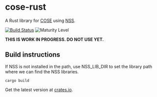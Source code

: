 # cose-rust
A Rust library for [COSE](https://tools.ietf.org/html/rfc8152) using [NSS](https://github.com/nss-dev/nss/).

[![Build Status](https://travis-ci.org/franziskuskiefer/cose-rust.svg?branch=cose-playground)](https://travis-ci.org/franziskuskiefer/cose-rust.svg?branch=cose-playground)
![Maturity Level](https://img.shields.io/badge/maturity-alpha-red.svg)

**THIS IS WORK IN PROGRESS. DO NOT USE YET.**

## Build instructions

If NSS is not installed in the path, use NSS_LIB_DIR to set the library path where
we can find the NSS libraries.

    cargo build

Get the latest version at [crates.io](https://crates.io/crates/cose).
